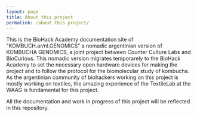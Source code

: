 ```yaml
---
layout: page
title: About this project
permalink: /about this project/
---
```


This is the BioHack Academy documentation site of "KOMBUCH.ar/nl.GENOMICS" a nomadic argentinian version of KOMBUCHA GENOMICS, a joint project between Counter Culture Labs and BioCurious. 
This nomadic version migrates temporarely to the BioHack Academy to set the necessary open hardware devices for making the project and to follow the protocol for the biomolecular study of kombucha.
As the argentinian community of biohackers working on this project is mostly working on textiles, the amazing experience of the TextileLab at the WAAG is fundamental for this project.

All the documentation and work in progress of this project will be reflected in this repository. 



